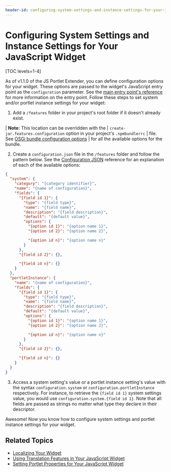 ```yaml
---
header-id: configuring-system-settings-and-instance-settings-for-your-js-widget
---
```


# Configuring System Settings and Instance Settings for Your JavaScript Widget

[TOC levels=1-4]

As of v1.1.0 of the JS Portlet Extender, you can define configuration options 
for your widget. These options are passed to the widget's JavaScript entry point 
as the `configuration` parameter. See the [main entry point's reference](/docs/7-2/reference/-/knowledge_base/r/understanding-the-js-portlet-extender-configuration#main-entry-point) 
for more information on the entry point. Follow these steps to set system and/or 
portlet instance settings for your widget:

1.  Add a `/features` folder in your project's root folder if it doesn't already 
    exist. 

| **Note:** This location can be overridden with the 
| `create-jar.features.configuration` option in your project's `.npmbundlerrc` 
| file. See [OSGi bundle configuration options](/docs/7-2/reference/-/knowledge_base/r/understanding-the-npmbundlerrcs-structure#osgi-bundle-creation-options) 
| for all the available options for the bundle.

2.  Create a `configuration.json` file in the `/features` folder and follow the 
    pattern below. See the [Configuration JSON](/docs/7-2/reference/-/knowledge_base/r/configuration-json-available-options) 
    reference for an explanation of each of the available options:
 
```json
{
  "system": {
    "category": "{category identifier}",
    "name": "{name of configuration}",
    "fields": {
      "{field id 1}": {
        "type": "{field type}",
        "name": "{field name}",
        "description": "{field description}",
        "default": "{default value}",
        "options": {
          "{option id 1}": "{option name 1}",
          "{option id 2}": "{option name 2}",

          "{option id n}": "{option name n}"
        }
      },
      "{field id 2}": {},

      "{field id n}": {}
    }
  },
  "portletInstance": {
    "name": "{name of configuration}",
    "fields": {
      "{field id 1}": {
        "type": "{field type}",
        "name": "{field name}",
        "description": "{field description}",
        "default": "{default value}",
        "options": {
          "{option id 1}": "{option name 1}",
          "{option id 2}": "{option name 2}",

          "{option id n}": "{option name n}"
        }
      },
      "{field id 2}": {},

      "{field id n}": {}
    }
  }
}
```

3.  Access a system setting's value or a portlet instance setting's value with 
    the syntax `configuration.system` or `configuration.portletInstance` 
    respectively. For instance, to retrieve the `{field id 1}` system settings 
    value, you would use `configuration.system.{field id 1}`. Note that all 
    fields are passed as strings no matter what type they declare in their 
    descriptor.

Awesome! Now you know how to configure system settings and portlet instance 
settings for your widget. 

## Related Topics

- [Localizing Your Widget](/docs/7-2/frameworks/-/knowledge_base/f/localizing-your-widget)
- [Using Translation Features in Your JavaScript Widget](/docs/7-2/frameworks/-/knowledge_base/f/using-translation-features-in-your-widget)
- [Setting Portlet Properties for Your JavaScript Widget](/docs/7-2/frameworks/-/knowledge_base/f/configuring-portlet-properties-for-your-widget)
